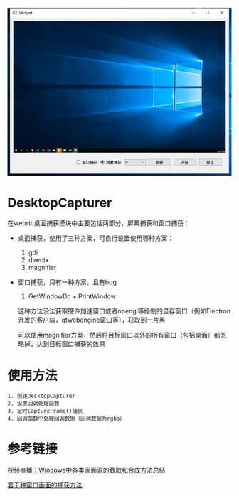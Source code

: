 ![界面](screenshot/main.png)

# DesktopCapturer
在webrtc桌面捕获模块中主要包括两部分，屏幕捕获和窗口捕获：

- 桌面捕获，使用了三种方案，可自行设置使用哪种方案：
    1. gdi
    2. directx
    3. magnifier
- 窗口捕获，只有一种方案，且有bug
    1. GetWindowDc + PrintWindow

    这种方法没法获取硬件加速窗口或者opengl等绘制的显存窗口（例如Electron开发的客户端，qtwebengine窗口等），获取到一片黑
    
    可以使用magnifier方案，然后将目标窗口以外的所有窗口（包括桌面）都忽略掉，达到目标窗口捕获的效果

# 使用方法
    1. 创建DesktopCapturer
    2. 设置回调处理函数
    3. 定时CaptureFrame()捕获
    4. 回调函数中处理回调数据（回调数据为rgba）

# 参考链接
[视频直播：Windows中各类画面源的截取和合成方法总结](https://www.jianshu.com/p/0bbb9c4be735)

[若干种窗口画面的捕获方法](https://blog.csdn.net/felicityWSH/article/details/62218390)
